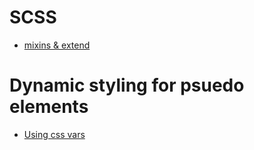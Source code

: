 # SCSS

- [mixins & extend](https://stackoverflow.com/questions/30744625/sass-and-bootstrap-mixins-vs-extend/30744854#30744854)

# Dynamic styling for psuedo elements

- [Using css vars](https://stackoverflow.com/a/55475104/8359363)
